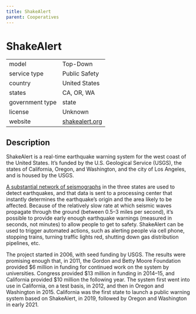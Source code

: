 ```yaml
---
title: ShakeAlert
parent: Cooperatives
---
```


# ShakeAlert

|                   |                                          |
|:------------------|:-----------------------------------------|
| model             | Top-Down
| service type      | Public Safety
| country           | United States
| states				| CA, OR, WA
| government type   | state
| license           | Unknown
| website           | [shakealert.org](https://www.shakealert.org/)

## Description
ShakeAlert is a real-time earthquake warning system for the west coast of the United States. It’s funded by the U.S. Geological Service (USGS), the states of California, Oregon, and Washington, and the city of Los Angeles, and is housed by the USGS.

[A substantial network of seismographs](http://earthquakes.berkeley.edu/research/host-a-station.html) in the three states are used to detect earthquakes, and that data is sent to a processing center that instantly determines the earthquake’s origin and the area likely to be affected. Because of the relatively slow rate at which seismic waves propagate through the ground (between 0.5–3 miles per second), it’s possible to provide early enough earthquake warnings (measured in seconds, not minutes) to allow people to get to safety. ShakeAlert can be used to trigger automated actions, such as alerting people via cell phone, stopping trains, turning traffic lights red, shutting down gas distribution pipelines, etc.

The project started in 2006, with seed funding by USGS. The results were promising enough that, in 2011, the Gordon and Betty Moore Foundation provided $6 million in funding for continued work on the system by universities. Congress provided $13 million in funding in 2014–15, and California provided $10 million the following year. The system first went into use in California, on a test basis, in 2012, and then in Oregon and Washington in 2015. California was the first state to launch a public warning system based on ShakeAlert, in 2019, followed by Oregon and Washington in early 2021.
